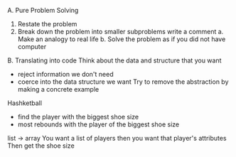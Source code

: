 A. Pure Problem Solving
1. Restate the problem
2. Break down the problem into smaller subproblems
   write a comment
  a. Make an analogy to real life
  b. Solve the problem as if you did not have computer

B. Translating into code
Think about the data and structure that you want
  - reject information we don't need
  - coerce into the data structure we want
Try to remove the abstraction by making a concrete example




Hashketball
  - find the player with the biggest shoe size
  - most rebounds with the player of the biggest shoe size

  list -> array
  You want a list of players
  then you want that player's attributes
  Then get the shoe size

